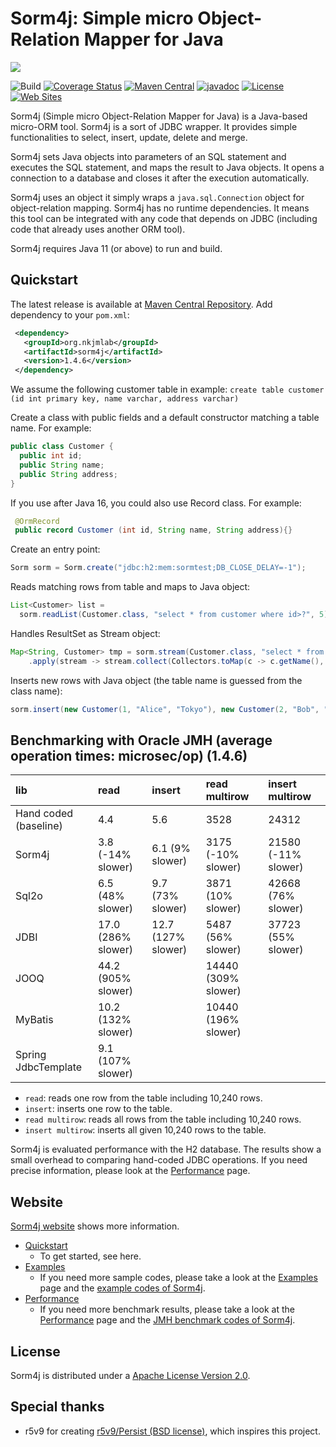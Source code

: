 # Sorm4j: Simple micro Object-Relation Mapper for Java

![](https://i.gyazo.com/1f05d989533d039fb5b3920352a9da5d.png)

![Build](https://travis-ci.org/yuu-nkjm/sorm4j.svg?branch=develop) [![Coverage Status](https://coveralls.io/repos/github/yuu-nkjm/sorm4j/badge.svg?branch=develop&service=github)](https://coveralls.io/github/yuu-nkjm/sorm4j?branch=develop) [![Maven Central](https://img.shields.io/maven-central/v/org.nkjmlab/sorm4j.svg)](http://mvnrepository.com/artifact/org.nkjmlab/sorm4j) [![javadoc](https://javadoc.io/badge2/org.nkjmlab/sorm4j/javadoc.svg)](https://javadoc.io/doc/org.nkjmlab/sorm4j) 
[![License](https://img.shields.io/badge/License-Apache%202.0-blue.svg)](https://opensource.org/licenses/Apache-2.0) [![Web Sites](https://img.shields.io/badge/Web%20Site-scrapbox-important.svg)](https://scrapbox.io/sorm4j/)

Sorm4j (Simple micro Object-Relation Mapper for Java) is a Java-based micro-ORM tool. Sorm4j is a sort of JDBC wrapper. It provides simple functionalities to select, insert, update, delete and merge.

Sorm4j sets Java objects into parameters of an SQL statement and executes the SQL statement, and maps the result to Java objects. It opens a connection to a database and closes it after the execution automatically.

Sorm4j uses an object it simply wraps a `java.sql.Connection` object for object-relation mapping. Sorm4j has no runtime dependencies. It means this tool can be integrated with any code that depends on JDBC (including code that already uses another ORM tool).

Sorm4j requires Java 11 (or above) to run and build.


## Quickstart
The latest release is available at [Maven Central Repository](https://mvnrepository.com/artifact/org.nkjmlab/sorm4j). Add dependency to your `pom.xml`:

```xml
 <dependency>
   <groupId>org.nkjmlab</groupId>
   <artifactId>sorm4j</artifactId>
   <version>1.4.6</version>
 </dependency>
```
We assume the following customer table in example: `create table customer (id int primary key, name varchar, address varchar)`

Create a class with public fields and a default constructor matching a table name. For example:

```java
public class Customer {
  public int id;
  public String name;
  public String address;
}
```

If you use after Java 16, you could also use Record class. For example:

```java
 @OrmRecord
 public record Customer (int id, String name, String address){}
```

Create an entry point:

```java
Sorm sorm = Sorm.create("jdbc:h2:mem:sormtest;DB_CLOSE_DELAY=-1");
```

Reads matching rows from table and maps to Java object:

```java
List<Customer> list =
  sorm.readList(Customer.class, "select * from customer where id>?", 5);
```
Handles ResultSet as Stream object:

```java
Map<String, Customer> tmp = sorm.stream(Customer.class, "select * from customer where id>?", 1)
    .apply(stream -> stream.collect(Collectors.toMap(c -> c.getName(), c -> c)));
```

Inserts new rows with Java object (the table name is guessed from the class name):

```java
sorm.insert(new Customer(1, "Alice", "Tokyo"), new Customer(2, "Bob", "Tokyo"));
```

## Benchmarking with Oracle JMH (average operation times: microsec/op) (1.4.6)

| lib|read|insert|read multirow|insert multirow|
|:----|:----|:----|:----|:----|
|Hand coded (baseline)|4.4 |5.6 |3528 |24312 |
|Sorm4j|3.8 (-14% slower)|6.1 (9% slower)|3175 (-10% slower)|21580 (-11% slower)|
|Sql2o|6.5 (48% slower)|9.7 (73% slower)|3871 (10% slower)|42668 (76% slower)|
|JDBI|17.0 (286% slower)|12.7 (127% slower)|5487 (56% slower)|37723 (55% slower)|
|JOOQ|44.2 (905% slower)| |14440 (309% slower)||
|MyBatis|10.2 (132% slower)| |10440 (196% slower)||
|Spring JdbcTemplate|9.1 (107% slower)| |||

- `read`: reads one row from the table including 10,240 rows.
- `insert`: inserts one row to the table.
- `read multirow`: reads all rows from the table including 10,240 rows.
- `insert multirow`: inserts all given 10,240 rows to the table.

Sorm4j is evaluated performance with the H2 database. The results show a small overhead to comparing hand-coded JDBC operations. If you need precise information, please look at the [Performance](https://scrapbox.io/sorm4j/Performance) page.

## Website
[Sorm4j website](https://scrapbox.io/sorm4j/) shows more information.

- [Quickstart](https://scrapbox.io/sorm4j/Quickstart)
    - To get started, see here.
- [Examples](https://scrapbox.io/sorm4j/Examples)
    - If you need more sample codes, please take a look at the [Examples](https://scrapbox.io/sorm4j/Examples) page and the [example codes of Sorm4j](https://github.com/yuu-nkjm/sorm4j/tree/master/sorm4j-example).
- [Performance](https://scrapbox.io/sorm4j/Performance)
    - If you need more benchmark results, please take a look at the [Performance](https://scrapbox.io/sorm4j/Performance) page and the [JMH benchmark codes of Sorm4j](https://github.com/yuu-nkjm/sorm4j/tree/master/sorm4j-jmh).

## License
Sorm4j is distributed under a [Apache License Version 2.0](https://github.com/yuu-nkjm/sorm4j/blob/master/LICENSE).

## Special thanks
- r5v9 for creating [r5v9/Persist (BSD license)](https://github.com/r5v9/persist), which inspires this project.
